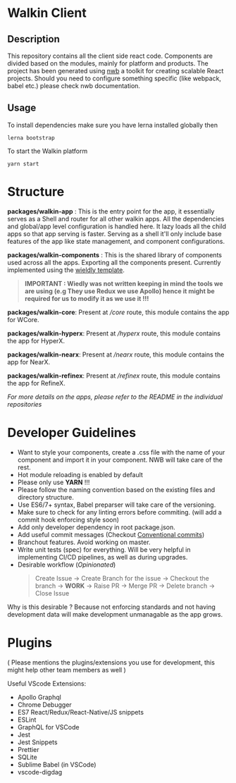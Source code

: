 # Walkin Client

## Description

This repository contains all the client side react code. Components are divided based on the modules, mainly for platform and products.
The project has been generated using [nwb](https://github.com/insin/nwb/) a toolkit for creating scalable React projects. Should you need to configure something specific (like webpack, babel etc.) please check nwb documentation.

## Usage

To install dependencies make sure you have lerna installed globally then

`lerna bootstrap`

To start the Walkin platform

`yarn start`

# Structure

**packages/walkin-app** : This is the entry point for the app, it essentially serves as a Shell and router for all other walkin apps. All the dependencies and global/app level configuration is handled here. It lazy loads all the child apps so that app serving is faster. Serving as a shell it'll only include base features of the app like state management, and component configurations.

**packages/walkin-components** : This is the shared library of components used across all the apps. Exporting all the components present. Currently implemented using the [wieldly template](http://docs.g-axon.com/wieldy/).

> **IMPORTANT : Wiedly was not written keeping in mind the tools we are using (e.g They use Redux we use Apollo) hence it might be required for us to modify it as we use it !!!**

**packages/walkin-core**: Present at _/core_ route, this module contains the app for WCore.

**packages/walkin-hyperx**: Present at _/hyperx_ route, this module contains the app for HyperX.

**packages/walkin-nearx**: Present at _/nearx_ route, this module contains the app for NearX.

**packages/walkin-refinex**: Present at _/refinex_ route, this module contains the app for RefineX.

_For more details on the apps, please refer to the README in the individual repositories_

# Developer Guidelines

- Want to style your components, create a .css file with the name of your component and import it in your component. NWB will take care of the rest.
- Hot module reloading is enabled by default
- Please only use **YARN** !!!
- Please follow the naming convention based on the existing files and directory structure.
- Use ES6/7+ syntax, Babel preparser will take care of the versioning.
- Make sure to check for any linting errors before commiting. (will add a commit hook enforcing style soon)
- Add only developer dependency in root package.json.
- Add useful commit messages (Checkout [Conventional commits](https://www.conventionalcommits.org/en/v1.0.0-beta.2/))
- Branchout features. Avoid working on master.
- Write unit tests (spec) for everything. Will be very helpful in implementing CI/CD pipelines, as well as during upgrades.
- Desirable workflow (_Opinionated_)
  > Create Issue -> Create Branch for the issue -> Checkout the branch -> **WORK** -> Raise PR -> Merge PR -> Delete branch -> Close Issue

Why is this desirable ? Because not enforcing standards and not having development data will make development unmanagable as the app grows.

# Plugins

( Please mentions the plugins/extensions you use for development, this might help other team members as well )

Useful VScode Extensions:

- Apollo Graphql
- Chrome Debugger
- ES7 React/Redux/React-Native/JS snippets
- ESLint
- GraphQL for VSCode
- Jest
- Jest Snippets
- Prettier
- SQLite
- Sublime Babel (in VSCode)
- vscode-digdag
